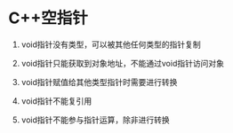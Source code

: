 # C++空指针

1. void指针没有类型，可以被其他任何类型的指针复制

2. void指针只能获取到对象地址，不能通过void指针访问对象

3. void指针赋值给其他类型指针时需要进行转换

4. void指针不能复引用

5. void指针不能参与指针运算，除非进行转换


